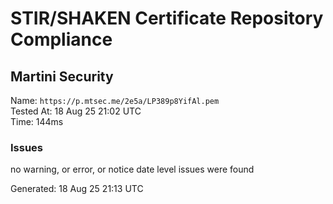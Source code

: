 # STIR/SHAKEN Certificate Repository Compliance

## Martini Security

Name: `https://p.mtsec.me/2e5a/LP389p8YifAl.pem`\
Tested At: 18 Aug 25 21:02 UTC\
Time: 144ms

### Issues

no warning, or error, or notice date level issues were found

Generated: 18 Aug 25 21:13 UTC